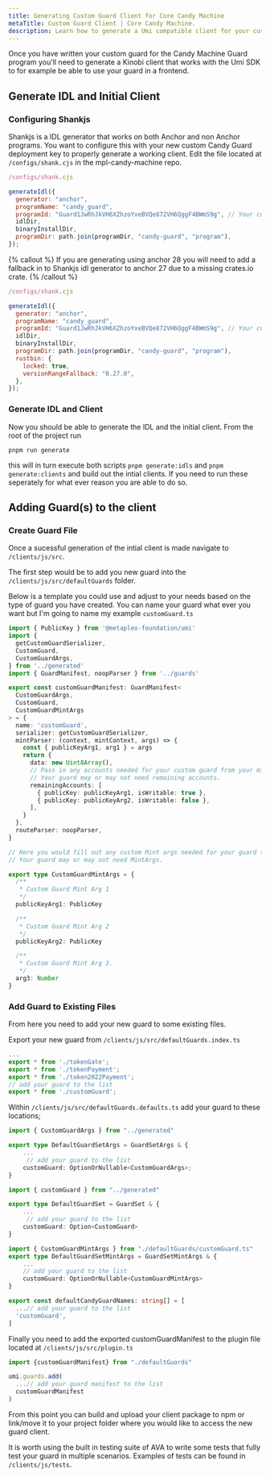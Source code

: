 ```yaml
---
title: Generating Custom Guard Client for Core Candy Machine
metaTitle: Custom Guard Client | Core Candy Machine.
description: Learn how to generate a Umi compatible client for your custom built guards for the newest Core Candy Machine program.
---
```


Once you have written your custom guard for the Candy Machine Guard program you'll need to generate a Kinobi client that works with the Umi SDK to for example be able to use your guard in a frontend.

## Generate IDL and Initial Client

### Configuring Shankjs

Shankjs is a IDL generator that works on both Anchor and non Anchor programs. You want to configure this with your new custom Candy Guard deployment key to properly generate a working client. Edit the file located at `/configs/shank.cjs` in the mpl-candy-machine repo.

```js
/configs/shank.cjs

generateIdl({
  generator: "anchor",
  programName: "candy_guard",
  programId: "Guard1JwRhJkVH6XZhzoYxeBVQe872VH6QggF4BWmS9g", // Your custom Candy Guard deployed program key.
  idlDir,
  binaryInstallDir,
  programDir: path.join(programDir, "candy-guard", "program"),
});

```

{% callout %}
If you are generating using anchor 28 you will need to add a fallback in to Shankjs idl generator to anchor 27 due to a missing crates.io crate.
{% /callout %}

```js
/configs/shank.cjs

generateIdl({
  generator: "anchor",
  programName: "candy_guard",
  programId: "Guard1JwRhJkVH6XZhzoYxeBVQe872VH6QggF4BWmS9g", // Your custom Candy Guard deployed program key.
  idlDir,
  binaryInstallDir,
  programDir: path.join(programDir, "candy-guard", "program"),
  rustbin: {
    locked: true,
    versionRangeFallback: "0.27.0",
  },
});

```

### Generate IDL and Client

Now you should be able to generate the IDL and the initial client. From the root of the project run

```shell
pnpm run generate
```

this will in turn execute both scripts `pnpm generate:idls` and `pnpm generate:clients` and build out the intial clients.
If you need to run these seperately for what ever reason you are able to do so.

## Adding Guard(s) to the client

### Create Guard File

Once a sucessful generation of the intial client is made navigate to `/clients/js/src`.

The first step would be to add you new guard into the `/clients/js/src/defaultGuards` folder.

Below is a template you could use and adjust to your needs based on the type of guard you have created.
You can name your guard what ever you want but I'm going to name my example `customGuard.ts`

```ts
import { PublicKey } from '@metaplex-foundation/umi'
import {
  getCustomGuardSerializer,
  CustomGuard,
  CustomGuardArgs,
} from '../generated'
import { GuardManifest, noopParser } from '../guards'

export const customGuardManifest: GuardManifest<
  CustomGuardArgs,
  CustomGuard,
  CustomGuardMintArgs
> = {
  name: 'customGuard',
  serializer: getCustomGuardSerializer,
  mintParser: (context, mintContext, args) => {
    const { publicKeyArg1, arg1 } = args
    return {
      data: new Uint8Array(),
      // Pass in any accounts needed for your custom guard from your mint args.
      // Your guard may or may not need remaining accounts.
      remainingAccounts: [
        { publicKey: publicKeyArg1, isWritable: true },
        { publicKey: publicKeyArg2, isWritable: false },
      ],
    }
  },
  routeParser: noopParser,
}

// Here you would fill out any custom Mint args needed for your guard to operate.
// Your guard may or may not need MintArgs.

export type CustomGuardMintArgs = {
  /**
   * Custom Guard Mint Arg 1
   */
  publicKeyArg1: PublicKey

  /**
   * Custom Guard Mint Arg 2
   */
  publicKeyArg2: PublicKey

  /**
   * Custom Guard Mint Arg 3.
   */
  arg3: Number
}
```

### Add Guard to Existing Files

From here you need to add your new guard to some existing files.

Export your new guard from `/clients/js/src/defaultGuards.index.ts`

```ts
...
export * from './tokenGate';
export * from './tokenPayment';
export * from './token2022Payment';
// add your guard to the list
export * from './customGuard';
```

Within `/clients/js/src/defaultGuards.defaults.ts` add your guard to these locations;

```ts
import { CustomGuardArgs } from "../generated"

export type DefaultGuardSetArgs = GuardSetArgs & {
    ...
     // add your guard to the list
    customGuard: OptionOrNullable<CustomGuardArgs>;
}
```

```ts
import { customGuard } from "../generated"

export type DefaultGuardSet = GuardSet & {
    ...
     // add your guard to the list
    customGuard: Option<CustomGuard>
}
```

```ts
import { CustomGuardMintArgs } from "./defaultGuards/customGuard.ts"
export type DefaultGuardSetMintArgs = GuardSetMintArgs & {
    ...
    // add your guard to the list
    customGuard: OptionOrNullable<CustomGuardMintArgs>
}
```

```ts
export const defaultCandyGuardNames: string[] = [
  ...// add your guard to the list
  'customGuard',
]
```

Finally you need to add the exported customGuardManifest to the plugin file located at `/clients/js/src/plugin.ts`

```ts
import {customGuardManifest} from "./defaultGuards"

umi.guards.add(
  ...// add your guard manifest to the list
  customGuardManifest
)
```

From this point you can build and upload your client package to npm or link/move it to your project folder where you would like to access the new guard client.

It is worth using the built in testing suite of AVA to write some tests that fully test your guard in multiple scenarios. Examples of tests can be found in `/clients/js/tests`.
